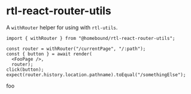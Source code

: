 
# rtl-react-router-utils

A `withRouter` helper for using with `rtl-utils`.

```tsx
import { withRouter } from "@homebound/rtl-react-router-utils";

const router = withRouter("/currentPage", "/:path");
const { button } = await render(
  <FooPage />,
  router);
click(button);
expect(router.history.location.pathname).toEqual("/somethingElse");
```

foo
